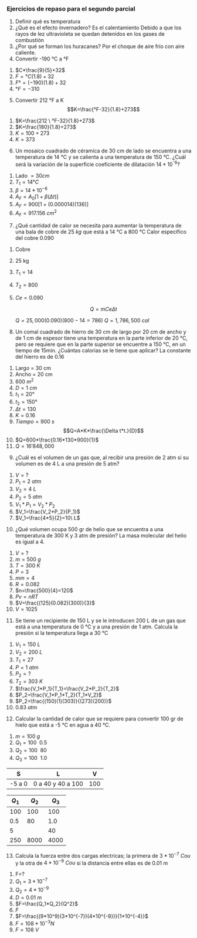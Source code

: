 ### Ejercicios de repaso para el segundo parcial
1. Definir qué es temperatura
2. ¿Qué es el efecto invernadero? Es el calentamiento Debido a que los rayos de lez ultravioleta se quedan detenidos en los gases de combustión
3. ¿Por qué se forman los huracanes? Por el choque de aire frío con aire caliente.
4. Convertir -190 °C a °F
  
1) $C*\frac{9}{5}+32$
2) $F=°C(1.8)+32$
3) $F°=(-190)(1.8)+32$
4) $°F=-310$

5. Convertir 212 °F a K
$$K=\frac{°F-32}{1.8}+273$$
1) $K=\frac{212 \ °F-32}{1.8}+273$
2) $K=\frac{180}{1.8}+273$
3) $K=100+273$
4) $K=373$

6. Un mosaico cuadrado de céramica de 30 cm de lado se encuentra a una temperatura de 14 °C y se calienta a una temperatura de 150 °C. ¿Cuál será la variación de la superficie coeficiente de dilatación $14*10^{⁻6}$?

1) Lado $= 30 cm$
2) $T_1=14°C$
3) $\beta=14*10^{-6}$
4) $A_F=A_0[1+\beta(\Delta t)]$
5) $A_F=900[1+(0.000014)(136)]$
6) $A_F=917.156\ {cm}^2$ 


7. ¿Qué cantidad de calor se necesita para aumentar la temperatura de una bala de cobre de $25$ $kg$ que está a $14$ °C a $800$ °C
Calor específico del cobre $0.090$

1) Cobre
2) 25 kg
3) $T_1=14$
4) $T_2=800$
5) $Ce=0.090$

	$$Q=mCe\Delta t$$

	$Q=25,000(0.090)(800-14=786)$
	$Q=1,786,500\ cal$

8. Un comal cuadrado de hierro de 30 cm de largo por 20 cm de ancho y de 1 cm de espesor tiene una temperatura en la parte inferior de 20 °C, pero se requiere que en la parte superior se encuentre a 150 °C, en un tiempo de 15min. ¿Cuántas calorias se le tiene que aplicar? La constante del hierro es de 0.16

1) Largo = 30 cm
2) Ancho = 20 cm
3) $600\ m^2$
4) $D=1\ cm$
5) $t_1=20°$
6) $t_2=150°$
7) $\Delta t=130$
8) $K=0.16$
9) $Tiempo=900\ s$
$$Q=A*K*\frac{\Delta t*t.}{D}$$
10) $Q=600*\frac{0.16*130*900}{1}$
11) $Q=16'848,000$

9. ¿Cuál es el volumen de un gas que, al recibir una presión de 2 atm si su volumen es de 4 L a una presión de 5 atm?

1) $V=?$
2) $P_1=2\ atm$
3) $V_2=4\ L$
4) $P_2=5\ atm$
5) $V_1*P_1=V_2*P_2$
6) $V_1=\frac{V_2*P_2}{P_1}$
7) $V_1=\frac{4*5}{2}=10\ L$

10. ¿Qué volumen ocupa 500 gr de helio que se encuentra a una temperatura de 300 K y 3 atm de presión? La masa molecular del helio es igual a 4.

1) $V=?$
2) $m=500\ g$
3) $T=300\ K$
4) $P=3$
5) $mm=4$
6) $R=0.082$
7) $n=\frac{500}{4}=120$
8) $Pv=nRT$
9) $V=\frac{(125)(0.082)(300)}{3}$
10) $V=1025$

11. Se tiene un recipiente de 150 L y se le introducen 200 L de un gas que está a una temperatura de 0 °C y a una presión de 1 atm. Calcula la presión si la temperatura llega a 30 °C

1) $V_1=150\ L$
2) $V_2=200\ L$
3) $T_1=27$
4) $P=1\ atm$
5) $P_2=?$
6) $T_2=303\ K$
7) $\frac{V_1*P_1}{T_1}=\frac{V_2*P_2}{T_2}$
8) $P_2=\frac{V_1*P_1*T_2}{T_1*V_2}$
9) $P_2=\frac{(150)(1)(303)}{(273)(200)}$
10) $0.83\ atm$


12. Calcular la cantidad de calor que se requiere para convertir 100 gr de hielo que está a -5 °C en agua a 40 °C. 

1) $m=100\ g$
2) $Q_1=100\ \ 0.5$
3) $Q_2=100\ \ 80$
4) $Q_3=100\ \ 1.0$

|S|L|V|
|-|-|-|
|-5 a 0|0 a 40 y 40 a 100|100| 

|$Q_1$|$Q_2$|$Q_3$|
|-|-|-|
|100|100|100|
|0.5|80|1.0|
|5||40|
|250|8000|4000|

13. Calcula la fuerza entre dos cargas electricas; la primera de $3*10^{-7}\ Cou$ y la otra de $4*10^{-9}\ Cou$ si la distancia entre ellas es de 0.01 m

1) F=?
2) $Q_1=3*10^{-7}$
3) $Q_2=4*10^{-9}$
4) $D=0.01\ m$
5) $F=\frac{Q_1*Q_2}{Q^2}$
6) $F$
7) $F=\frac{(9*10^9)(3*10^{-7})(4*10^{-9})}{1*10^{-4}}$
8) $F=108*10^{-3}N$
9) $F=108\ V$

